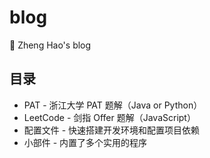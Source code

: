 # blog

📕 Zheng Hao's blog

## 目录

- PAT - 浙江大学 PAT 题解（Java or Python）
- LeetCode - 剑指 Offer 题解（JavaScript）
- 配置文件 - 快速搭建开发环境和配置项目依赖
- 小部件 - 内置了多个实用的程序
